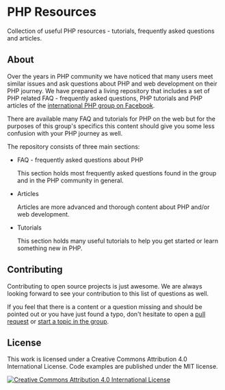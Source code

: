 # PHP Resources

Collection of useful PHP resources - tutorials, frequently asked questions and articles.

## About

Over the years in PHP community we have noticed that many users meet similar issues and ask questions about PHP
and web development on their PHP journey. We have prepared a living repository that includes a set of PHP related
FAQ - frequently asked questions, PHP tutorials and PHP articles of the [international PHP group on Facebook][fb-group].

There are available many FAQ and tutorials for PHP on the web but for the purposes of this group's specifics this
content should give you some less confusion with your PHP journey as well.

The repository consists of three main sections:

* FAQ - frequently asked questions about PHP

  This section holds most frequently asked questions found in the group and in the PHP community in general.

* Articles

  Articles are more advanced and thorough content about PHP and/or web development.

* Tutorials

  This section holds many useful tutorials to help you get started or learn something new in PHP.

## Contributing

Contributing to open source projects is just awesome. We are always looking forward to see your contribution to this list of questions as well.

If you feel that there is a content or a question missing and should be pointed out or you have just found a typo,
don't hesitate to open a [pull request][contributing] or [start a topic in the group][fb-group].

## License

This work is licensed under a Creative Commons Attribution 4.0 International License. Code examples are published
under the MIT license.

[![Creative Commons Attribution 4.0 International License](https://i.creativecommons.org/l/by/4.0/88x31.png)][license]

[fb-group]: https://www.facebook.com/groups/2204685680/
[contributing]: https://github.com/wwphp-fb/php-resources/blob/master/CONTRIBUTING.md
[license]: https://github.com/wwphp-fb/php-resources/blob/master/LICENSE